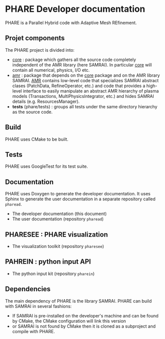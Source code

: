 # PHARE Developer documentation


PHARE is a Parallel Hybrid code with Adaptive Mesh REfinement.

## Projet components

The PHARE project is divided into:

- [core](core.md) : package which gathers all the source code completely independent of the AMR library (here SAMRAI). In particular [core](core.md) will contain all numerical, physics, I/O etc.
- [amr](amr.md) : package that depends on the [core](core.md) package and on the AMR library SAMRAI. [AMR](amr.md) contains low-level code that specializes SAMRAI abstract clases (PatchData, RefineOperator, etc.) and code that provides a high-level interface to easily manipulate an abstract AMR hierarchy of plasma models (Transactions, MultiPhysicsIntegrator, etc.) and hides SAMRAI details (e.g. ResourcesManager).
- **tests** (phare/tests) :  groups all tests under the same directory hierarchy as the source code.

## Build

PHARE uses CMake to be built.


## Tests

PHARE uses GoogleTest for its test suite.


## Documentation

PHARE uses Doxygen to generate the developer documentation. It uses Sphinx to generate the user documentation in a separate repository called `pharead`.

- The developer documentation (this document)
- The user documentation (repository `pharead`)


## PHARESEE : PHARE visualization
- The visualization toolkit (repository `pharesee`)

## PAHREIN : python input API

- The python input kit (repository `pharein`)


## Dependencies

The main dependency of PHARE is the library SAMRAI. PHARE can build with SAMRAI in several fashions:

- If SAMRAI is pre-installed on the developer's machine and can be found by CMake, the CMake configuration will link this version
- or SAMRAI is not found by CMake then it is cloned as a subproject and compile with PHARE.
